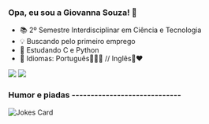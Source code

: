 ### Opa, eu sou a Giovanna Souza! 💖

- 📚 2º Semestre Interdisciplinar em Ciência e Tecnologia
- 💡 Buscando pelo primeiro emprego
- 🌱 Estudando C e Python
- 💬 Idiomas: Português💚💛💙 // Inglês💙❤️


<img src= "https://img.shields.io/badge/C-00599C?style=for-the-badge&logo=c&logoColor=white"> <img src= "https://img.shields.io/badge/Python-14354C?style=for-the-badge&logo=python&logoColor=white"/>



### Humor e piadas -----------------------------
<!-- HTML -->
<img src="https://readme-jokes.vercel.app/api" alt="Jokes Card" />



